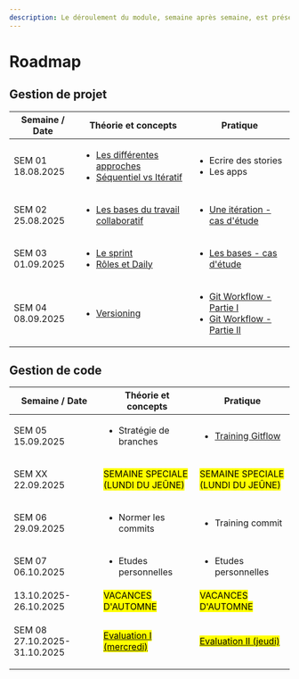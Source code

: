 ```yaml
---
description: Le déroulement du module, semaine après semaine, est présenté ci-dessous.
---
```


# Roadmap

## Gestion de projet

| Semaine / Date              | Théorie et concepts                                                                                                                                                                                                                       | Pratique                                                                                                                                                                                                            |
| --------------------------- | ----------------------------------------------------------------------------------------------------------------------------------------------------------------------------------------------------------------------------------------- | ------------------------------------------------------------------------------------------------------------------------------------------------------------------------------------------------------------------- |
| <p>SEM 01<br>18.08.2025</p> | <ul><li><a href="theorie-et-concepts/gestion-de-projet/les-differentes-approches.md">Les différentes approches</a></li><li><a href="theorie-et-concepts/gestion-de-projet/sequentiel-vs-iteratif.md">Séquentiel vs Itératif</a></li></ul> | <ul><li>Ecrire des stories</li><li>Les apps</li></ul>                                                                                                                                                               |
| <p>SEM 02<br>25.08.2025</p> | <ul><li><a href="theorie-et-concepts/gestion-de-projet/les-bases-du-travail-collaboratif.md">Les bases du travail collaboratif</a></li></ul>                                                                                              | <ul><li><a href="laboratoires/gestion-de-projet/une-iteration-cas-detude.md">Une itération - cas d'étude</a></li></ul>                                                                                              |
| <p>SEM 03<br>01.09.2025</p> | <ul><li><a href="gestion-de-projet/theorie-et-concepts/scrum/les-principes-de-bases.md">Le sprint</a></li><li><a href="theorie-et-concepts/gestion-de-projet/scrum/roles-et-daily.md">Rôles et Daily</a></li></ul>                        | <ul><li><a href="laboratoires/gestion-de-projet/scrum-les-bases-cas-detude.md">Les bases - cas d'étude</a></li></ul>                                                                                                |
| <p>SEM 04<br>08.09.2025</p> | <ul><li><a href="gestion-du-code/theorie-et-concepts/versioning.md">Versioning</a></li></ul>                                                                                                                                              | <ul><li><a href="gestion-du-code/laboratoires/git-workflow-partie-i.md">Git Workflow - Partie I</a></li><li><a href="gestion-du-code/laboratoires/git-workflow-partie-ii.md">Git Workflow - Partie II</a></li></ul> |

## Gestion de code

| Semaine / Date                         | Théorie et concepts                                                                                                   | Pratique                                                                                                              |
| -------------------------------------- | --------------------------------------------------------------------------------------------------------------------- | --------------------------------------------------------------------------------------------------------------------- |
| <p>SEM 05<br>15.09.2025</p>            | <ul><li>Stratégie de branches</li></ul>                                                                               | <ul><li><a href="https://github.com/CPNV-ES-GPR1/Eval-Gitflow-Specs">Training Gitflow</a></li></ul>                   |
| <p>SEM XX<br>22.09.2025 </p>           | <p><mark style="color:$success;">SEMAINE SPECIALE</mark><br><mark style="color:$success;">(LUNDI DU JEÛNE)</mark></p> | <p><mark style="color:$success;">SEMAINE SPECIALE</mark><br><mark style="color:$success;">(LUNDI DU JEÛNE)</mark></p> |
| <p>SEM 06<br>29.09.2025</p>            | <ul><li>Normer les commits</li></ul>                                                                                  | <ul><li>Training commit</li></ul>                                                                                     |
| <p>SEM 07<br>06.10.2025</p>            | <ul><li>Etudes personnelles</li></ul>                                                                                 | <ul><li>Etudes personnelles</li></ul>                                                                                 |
| 13.10.2025-26.10.2025                  | <mark style="color:$success;">VACANCES D'AUTOMNE</mark>                                                               | <mark style="color:$success;">VACANCES D'AUTOMNE</mark>                                                               |
| <p>SEM 08<br>27.10.2025-31.10.2025</p> | [<mark style="color:$danger;">Evaluation I (mercredi)</mark>](evaluations/evaluation-i.md)                            | [<mark style="color:$danger;">Evaluation II (jeudi)</mark>](evaluations/evaluation-ii.md)                             |



